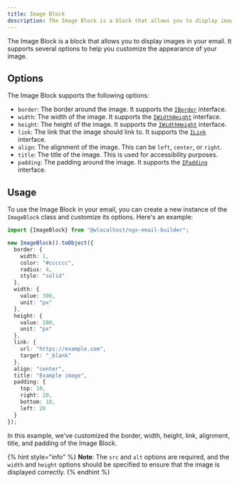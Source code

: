 ```yaml
---
title: Image Block
description: The Image Block is a block that allows you to display images in your email.
---
```


The Image Block is a block that allows you to display images in your email. It supports several options to help you
customize the appearance of your image.

## Options

The Image Block supports the following options:

* `border`: The border around the image. It supports the [`IBorder`](/guides/references/interfaces#iborder) interface.
* `width`: The width of the image. It supports the [`IWidthHeight`](/guides/references/interfaces#iwidthheight) interface.
* `height`: The height of the image. It supports the [`IWidthHeight`](/guides/references/interfaces#iwidthheight) interface.
* `link`: The link that the image should link to. It supports the [`ILink`](/guides/references/interfaces#ilink) interface.
* `align`: The alignment of the image. This can be `left`, `center`, or `right`.
* `title`: The title of the image. This is used for accessibility purposes.
* `padding`: The padding around the image. It supports the [`IPadding`](/guides/references/interfaces#ipadding) interface.

## Usage

To use the Image Block in your email, you can create a new instance of the `ImageBlock` class and customize its options.
Here's an example:

```typescript
import {ImageBlock} from "@wlocalhost/ngx-email-builder";

new ImageBlock().toObject({
  border: {
    width: 1,
    color: "#cccccc",
    radius: 4,
    style: "solid"
  },
  width: {
    value: 300,
    unit: "px"
  },
  height: {
    value: 200,
    unit: "px"
  },
  link: {
    url: "https://example.com",
    target: "_blank"
  },
  align: "center",
  title: "Example image",
  padding: {
    top: 10,
    right: 20,
    bottom: 10,
    left: 20
  }
});
```

In this example, we've customized the border, width, height, link, alignment, title, and padding of the Image Block.

{% hint style="info" %}
**Note**: The `src` and `alt` options are required, and the `width` and `height` options should be specified to ensure
that the image is displayed correctly.
{% endhint %}
